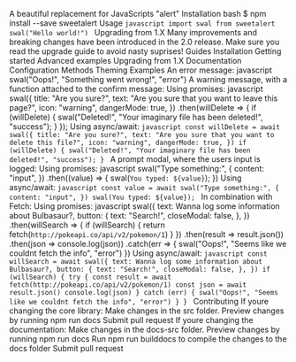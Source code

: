 A beautiful replacement for JavaScripts "alert" Installation bash $ npm install --save sweetalert Usage ```javascript import swal from sweetalert swal("Hello world!") ``` Upgrading from 1.X Many improvements and breaking changes have been introduced in the 2.0 release. Make sure you read the upgrade guide to avoid nasty suprises! Guides Installation Getting started Advanced examples Upgrading from 1.X Documentation Configuration Methods Theming Examples An error message: javascript swal("Oops!", "Something went wrong!", "error") A warning message, with a function attached to the confirm message: Using promises: javascript swal({ title: "Are you sure?", text: "Are you sure that you want to leave this page?", icon: "warning", dangerMode: true, }) .then(willDelete => { if (willDelete) { swal("Deleted!", "Your imaginary file has been deleted!", "success"); } }); Using async/await: ```javascript const willDelete = await swal({ title: "Are you sure?", text: "Are you sure that you want to delete this file?", icon: "warning", dangerMode: true, }) if (willDelete) { swal("Deleted!", "Your imaginary file has been deleted!", "success"); } ``` A prompt modal, where the users input is logged: Using promises: javascript swal("Type something:", { content: "input", }) .then((value) => { swal(`You typed: ${value}`); }) Using async/await: ```javascript const value = await swal("Type something:", { content: "input", }) swal(You typed: ${value}); ``` In combination with Fetch: Using promises: javascript swal({ text: Wanna log some information about Bulbasaur?, button: { text: "Search!", closeModal: false, }, }) .then(willSearch => { if (willSearch) { return fetch(`http://pokeapi.co/api/v2/pokemon/1`) } }) .then(result => result.json()) .then(json => console.log(json)) .catch(err => { swal("Oops!", "Seems like we couldnt fetch the info", "error") }) Using async/await: ```javascript const willSearch = await swal({ text: Wanna log some information about Bulbasaur?, button: { text: "Search!", closeModal: false, }, }) if (willSearch) { try { const result = await fetch(http://pokeapi.co/api/v2/pokemon/1) const json = await result.json() console.log(json) } catch (err) { swal("Oops!", "Seems like we couldnt fetch the info", "error") } } ``` Contributing If youre changing the core library: Make changes in the src folder. Preview changes by running npm run docs Submit pull request If youre changing the documentation: Make changes in the docs-src folder. Preview changes by running npm run docs Run npm run builddocs to compile the changes to the docs folder Submit pull request